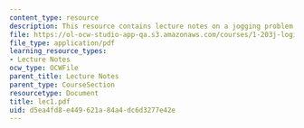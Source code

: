 ```yaml
---
content_type: resource
description: This resource contains lecture notes on a jogging problem.
file: https://ol-ocw-studio-app-qa.s3.amazonaws.com/courses/1-203j-logistical-and-transportation-planning-methods-fall-2006/d5ea4fd8e449621a84a4dc6d3277e42e_lec1.pdf
file_type: application/pdf
learning_resource_types:
- Lecture Notes
ocw_type: OCWFile
parent_title: Lecture Notes
parent_type: CourseSection
resourcetype: Document
title: lec1.pdf
uid: d5ea4fd8-e449-621a-84a4-dc6d3277e42e
---
```


